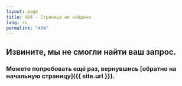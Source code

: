 ```yaml
---
layout: page
title: 404 - Страница не найдена
lang: ru
permalink: "404"
---
```


## Извините, мы не смогли найти ваш запрос.
### Можете попробовать ещё раз, вернувшись [обратно на начальную страницу]({{ site.url }}).
